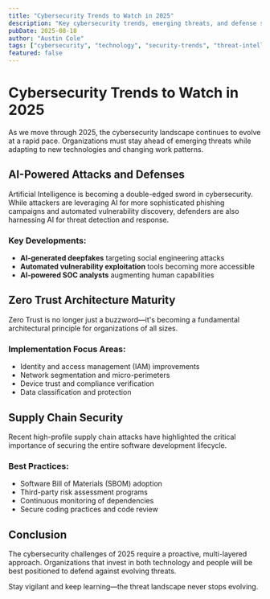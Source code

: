 ```yaml
---
title: "Cybersecurity Trends to Watch in 2025"
description: "Key cybersecurity trends, emerging threats, and defense strategies for organizations in 2025."
pubDate: 2025-08-18
author: "Austin Cole"
tags: ["cybersecurity", "technology", "security-trends", "threat-intelligence"]
featured: false
---
```


# Cybersecurity Trends to Watch in 2025

As we move through 2025, the cybersecurity landscape continues to evolve at a rapid pace. Organizations must stay ahead of emerging threats while adapting to new technologies and changing work patterns.

## AI-Powered Attacks and Defenses

Artificial Intelligence is becoming a double-edged sword in cybersecurity. While attackers are leveraging AI for more sophisticated phishing campaigns and automated vulnerability discovery, defenders are also harnessing AI for threat detection and response.

### Key Developments:
- **AI-generated deepfakes** targeting social engineering attacks
- **Automated vulnerability exploitation** tools becoming more accessible
- **AI-powered SOC analysts** augmenting human capabilities

## Zero Trust Architecture Maturity

Zero Trust is no longer just a buzzword—it's becoming a fundamental architectural principle for organizations of all sizes.

### Implementation Focus Areas:
- Identity and access management (IAM) improvements
- Network segmentation and micro-perimeters
- Device trust and compliance verification
- Data classification and protection

## Supply Chain Security

Recent high-profile supply chain attacks have highlighted the critical importance of securing the entire software development lifecycle.

### Best Practices:
- Software Bill of Materials (SBOM) adoption
- Third-party risk assessment programs
- Continuous monitoring of dependencies
- Secure coding practices and code review

## Conclusion

The cybersecurity challenges of 2025 require a proactive, multi-layered approach. Organizations that invest in both technology and people will be best positioned to defend against evolving threats.

Stay vigilant and keep learning—the threat landscape never stops evolving.